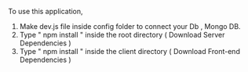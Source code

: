 To use this application,

1. Make dev.js file inside config folder to connect your Db , Mongo DB.
2. Type " npm install " inside the root directory ( Download Server Dependencies )
3. Type " npm install " inside the client directory ( Download Front-end Dependencies )
